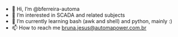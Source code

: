 - 👋 Hi, I’m @bferreira-automa
- 👀 I’m interested in SCADA and related subjects
- 🌱 I’m currently learning bash (awk and shell) and python, mainly :)
- 📫 How to reach me bruna.jesus@automapower.com.br

<!---
bf-atmgk/bf-atmgk is a ✨ special ✨ repository because its `README.md` (this file) appears on your GitHub profile.
You can click the Preview link to take a look at your changes.
--->
